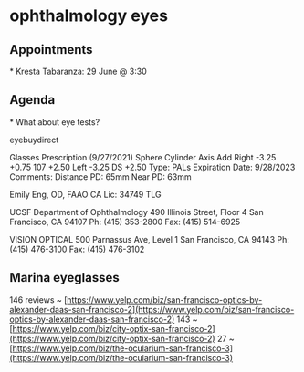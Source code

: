 # ophthalmology eyes

  

## Appointments

  

\* Kresta Tabaranza: 29 June @ 3:30

  

## Agenda

\* What about eye tests?

eyebuydirect

Glasses Prescription (9/27/2021) Sphere Cylinder Axis Add Right -3.25 +0.75 107 +2.50 Left -3.25 DS +2.50 Type: PALs Expiration Date: 9/28/2023 Comments: Distance PD: 65mm Near PD: 63mm

Emily Eng, OD, FAAO CA Lic: 34749 TLG

UCSF Department of Ophthalmology 490 Illinois Street, Floor 4 San Francisco, CA 94107 Ph: (415) 353-2800 Fax: (415) 514-6925

VISION OPTICAL 500 Parnassus Ave, Level 1 San Francisco, CA 94143 Ph: (415) 476-3100 Fax: (415) 476-3102

## Marina eyeglasses

146 reviews ~ [https://www.yelp.com/biz/san-francisco-optics-by-alexander-daas-san-francisco-2](https://www.yelp.com/biz/san-francisco-optics-by-alexander-daas-san-francisco-2) 143 ~ [https://www.yelp.com/biz/city-optix-san-francisco-2](https://www.yelp.com/biz/city-optix-san-francisco-2) 27 ~ [https://www.yelp.com/biz/the-ocularium-san-francisco-3](https://www.yelp.com/biz/the-ocularium-san-francisco-3)